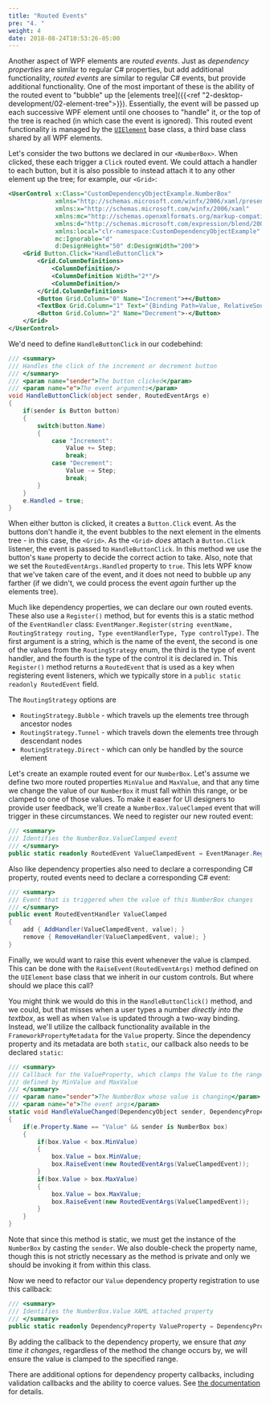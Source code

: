 ```yaml
---
title: "Routed Events"
pre: "4. "
weight: 4
date: 2018-08-24T10:53:26-05:00
---
```


Another aspect of WPF elements are _routed events_.  Just as _dependency properties_ are similar to regular C# properties, but add additional functionality, _routed events_ are similar to regular C# events, but provide additional functionality.  One of the most important of these is the ability of the routed event to "bubble" up the [elements tree]({{<ref "2-desktop-development/02-element-tree">}}).  Essentially, the event will be passed up each successive WPF element until one chooses to "handle" it, or the top of the tree is reached (in which case the event is ignored).  This routed event functionality is managed by the [`UIElement`](https://docs.microsoft.com/en-us/dotnet/api/system.windows.uielement?view=netcore-3.1) base class, a third base class shared by all WPF elements.

Let's consider the two buttons we declared in our `<NumberBox>`.  When clicked, these each trigger a `Click` routed event.  We could attach a handler to each button, but it is also possible to instead attach it to any other element up the tree; for example, our `<Grid>`:

```xml
<UserControl x:Class="CustomDependencyObjectExample.NumberBox"
             xmlns="http://schemas.microsoft.com/winfx/2006/xaml/presentation"
             xmlns:x="http://schemas.microsoft.com/winfx/2006/xaml"
             xmlns:mc="http://schemas.openxmlformats.org/markup-compatibility/2006"
             xmlns:d="http://schemas.microsoft.com/expression/blend/2008"
             xmlns:local="clr-namespace:CustomDependencyObjectExample"
             mc:Ignorable="d"
             d:DesignHeight="50" d:DesignWidth="200">
    <Grid Button.Click="HandleButtonClick">
        <Grid.ColumnDefinitions>
            <ColumnDefinition/>
            <ColumnDefinition Width="2*"/>
            <ColumnDefinition/>
        </Grid.ColumnDefinitions>
        <Button Grid.Column="0" Name="Increment">+</Button>
        <TextBox Grid.Column="1" Text="{Binding Path=Value, RelativeSource={RelativeSource Mode=FindAncestor, AncestorType=local:NumberBox}}"/>
        <Button Grid.Column="2" Name="Decrement">-</Button>
    </Grid>
</UserControl>
```

We'd need to define `HandleButtonClick` in our codebehind:

```csharp
/// <summary>
/// Handles the click of the increment or decrement button
/// </summary>
/// <param name="sender">The button clicked</param>
/// <param name="e">The event arguments</param>
void HandleButtonClick(object sender, RoutedEventArgs e)
{
    if(sender is Button button)
    {
        switch(button.Name)
        {
            case "Increment":
                Value += Step;
                break;
            case "Decrement":
                Value -= Step;
                break;
        }
    }
    e.Handled = true;
}
```

When either button is clicked, it creates a `Button.Click` event.  As the buttons don't handle it, the event bubbles to the next element in the elments tree - in this case, the `<Grid>`.  As the `<Grid>` _does_ attach a `Button.Click` listener, the event is passed to `HandleButtonClick`.  In this method we use the button's `Name` property to decide the correct action to take.  Also, note that we set the `RoutedEventArgs.Handled` property to `true`.  This lets WPF know that we've taken care of the event, and it does not need to bubble up any farther (if we didn't, we could process the event _again_ further up the elements tree).

Much like dependency properties, we can declare our own routed events.  These also use a `Register()` method, but for events this is a static method of the `EventHandler` class:  `EventManger.Register(string eventName, RoutingStrategy routing, Type eventHandlerType, Type controlType)`.  The first argument is a string, which is the name of the event, the second is one of the values from the `RoutingStrategy` enum, the third is the type of event handler, and the fourth is the type of the control it is declared in.  This `Register()` method returns a `RoutedEvent` that is used as a key when registering event listeners, which we typically store in a `public static readonly RoutedEvent` field.

The `RoutingStrategy` options are

* `RoutingStrategy.Bubble` - which travels up the elements tree through ancestor nodes
* `RoutingStrategy.Tunnel` - which travels down the elements tree through descendant nodes
* `RoutingStrategy.Direct` - which can only be handled by the source element

Let's create an example routed event for our `NumberBox`.  Let's assume we define two more routed properties `MinValue` and `MaxValue`, and that any time we change the value of our `NumberBox` it must fall within this range, or be clamped to one of those values.  To make it easer for UI designers to provide user feedback, we'll create a `NumberBox.ValueClamped` event that will trigger in these circumstances.  We need to register our new routed event:

```csharp
/// <summary>
/// Identifies the NumberBox.ValueClamped event
/// </summary>
public static readonly RoutedEvent ValueClampedEvent = EventManager.RegisterRoutedEvent("ValueClamped", RoutingStrategy.Bubble, typeof(RoutedEventHandler), typeof(NumberBox));
```

Also like dependency properties also need to declare a corresponding C# property, routed events need to declare a corresponding C# event:

```csharp
/// <summary>
/// Event that is triggered when the value of this NumberBox changes
/// </summary>
public event RoutedEventHandler ValueClamped
{
    add { AddHandler(ValueClampedEvent, value); }
    remove { RemoveHandler(ValueClampedEvent, value); }
}
```

Finally, we would want to raise this event whenever the value is clamped.  This can be done with the `RaiseEvent(RoutedEventArgs)` method defined on the `UIElement` base class that we inherit in our custom controls.  But where should we place this call?


You might think we would do this in the `HandleButtonClick()` method, and we could, but that misses when a user types a number _directly into the textbox_, as well as when `Value` is updated through a two-way binding.  Instead, we'll utilize the callback functionality available in the `FrameworkPropertyMetadata` for the `Value` property.  Since the dependency property and its metadata are both `static`, our callback also needs to be declared `static`:

```csharp
/// <summary>
/// Callback for the ValueProperty, which clamps the Value to the range
/// defined by MinValue and MaxValue
/// </summary>
/// <param name="sender">The NumberBox whose value is changing</param>
/// <param name="e">The event args</param>
static void HandleValueChanged(DependencyObject sender, DependencyPropertyChangedEventArgs e)
{
    if(e.Property.Name == "Value" && sender is NumberBox box)
    {
        if(box.Value < box.MinValue)
        {
            box.Value = box.MinValue;
            box.RaiseEvent(new RoutedEventArgs(ValueClampedEvent));
        }
        if(box.Value > box.MaxValue)
        {
            box.Value = box.MaxValue;
            box.RaiseEvent(new RoutedEventArgs(ValueClampedEvent));
        }
    }
}
```

Note that since this method is static, we must get the instance of the `NumberBox` by casting the `sender`.  We also double-check the property name, though this is not strictly necessary as the method is private and only we should be invoking it from within this class.  

Now we need to refactor our `Value` dependency property registration to use this callback:

```csharp
/// <summary>
/// Identifies the NumberBox.Value XAML attached property
/// </summary>
public static readonly DependencyProperty ValueProperty = DependencyProperty.Register("Value", typeof(double), typeof(NumberBox), new FrameworkPropertyMetadata(0, FrameworkPropertyMetadataOptions.AffectsRender | FrameworkPropertyMetadataOptions.BindsTwoWayByDefault, HandleValueChanged));
```

By adding the callback to the dependency property, we ensure that _any time it changes_, regardless of the method the change occurs by, we will ensure the value is clamped to the specified range.  

There are additional options for dependency property callbacks, including validation callbacks and the ability to coerce values.  See [the documentation](https://docs.microsoft.com/en-us/dotnet/desktop/wpf/advanced/dependency-property-callbacks-and-validation?view=netframeworkdesktop-4.8) for details.
